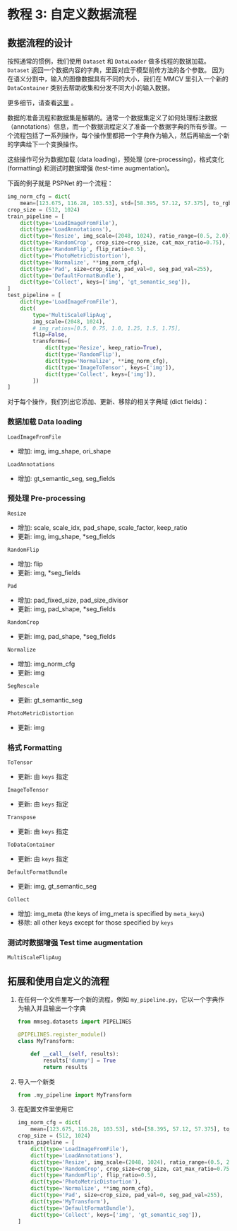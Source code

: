 # 教程 3: 自定义数据流程

## 数据流程的设计

按照通常的惯例，我们使用 `Dataset` 和 `DataLoader` 做多线程的数据加载。`Dataset` 返回一个数据内容的字典，里面对应于模型前传方法的各个参数。
因为在语义分割中，输入的图像数据具有不同的大小，我们在 MMCV 里引入一个新的 `DataContainer` 类别去帮助收集和分发不同大小的输入数据。

更多细节，请查看[这里](https://github.com/open-mmlab/mmcv/blob/master/mmcv/parallel/data_container.py) 。

数据的准备流程和数据集是解耦的。通常一个数据集定义了如何处理标注数据（annotations）信息，而一个数据流程定义了准备一个数据字典的所有步骤。一个流程包括了一系列操作，每个操作里都把一个字典作为输入，然后再输出一个新的字典给下一个变换操作。

这些操作可分为数据加载 (data loading)，预处理 (pre-processing)，格式变化 (formatting) 和测试时数据增强 (test-time augmentation)。

下面的例子就是 PSPNet 的一个流程：

```python
img_norm_cfg = dict(
    mean=[123.675, 116.28, 103.53], std=[58.395, 57.12, 57.375], to_rgb=True)
crop_size = (512, 1024)
train_pipeline = [
    dict(type='LoadImageFromFile'),
    dict(type='LoadAnnotations'),
    dict(type='Resize', img_scale=(2048, 1024), ratio_range=(0.5, 2.0)),
    dict(type='RandomCrop', crop_size=crop_size, cat_max_ratio=0.75),
    dict(type='RandomFlip', flip_ratio=0.5),
    dict(type='PhotoMetricDistortion'),
    dict(type='Normalize', **img_norm_cfg),
    dict(type='Pad', size=crop_size, pad_val=0, seg_pad_val=255),
    dict(type='DefaultFormatBundle'),
    dict(type='Collect', keys=['img', 'gt_semantic_seg']),
]
test_pipeline = [
    dict(type='LoadImageFromFile'),
    dict(
        type='MultiScaleFlipAug',
        img_scale=(2048, 1024),
        # img_ratios=[0.5, 0.75, 1.0, 1.25, 1.5, 1.75],
        flip=False,
        transforms=[
            dict(type='Resize', keep_ratio=True),
            dict(type='RandomFlip'),
            dict(type='Normalize', **img_norm_cfg),
            dict(type='ImageToTensor', keys=['img']),
            dict(type='Collect', keys=['img']),
        ])
]
```

对于每个操作，我们列出它添加、更新、移除的相关字典域 (dict fields)：

### 数据加载 Data loading

`LoadImageFromFile`

- 增加: img, img_shape, ori_shape

`LoadAnnotations`

- 增加: gt_semantic_seg, seg_fields

### 预处理 Pre-processing

`Resize`

- 增加: scale, scale_idx, pad_shape, scale_factor, keep_ratio
- 更新: img, img_shape, *seg_fields

`RandomFlip`

- 增加: flip
- 更新: img, *seg_fields

`Pad`

- 增加: pad_fixed_size, pad_size_divisor
- 更新: img, pad_shape, *seg_fields

`RandomCrop`

- 更新: img, pad_shape, *seg_fields

`Normalize`

- 增加: img_norm_cfg
- 更新: img

`SegRescale`

- 更新: gt_semantic_seg

`PhotoMetricDistortion`

- 更新: img

### 格式 Formatting

`ToTensor`

- 更新: 由 `keys` 指定

`ImageToTensor`

- 更新: 由 `keys` 指定

`Transpose`

- 更新: 由 `keys` 指定

`ToDataContainer`

- 更新: 由 `keys` 指定

`DefaultFormatBundle`

- 更新: img, gt_semantic_seg

`Collect`

- 增加: img_meta (the keys of img_meta is specified by `meta_keys`)
- 移除: all other keys except for those specified by `keys`

### 测试时数据增强 Test time augmentation

`MultiScaleFlipAug`

## 拓展和使用自定义的流程

1. 在任何一个文件里写一个新的流程，例如 `my_pipeline.py`，它以一个字典作为输入并且输出一个字典

    ```python
    from mmseg.datasets import PIPELINES

    @PIPELINES.register_module()
    class MyTransform:

        def __call__(self, results):
            results['dummy'] = True
            return results
    ```

2. 导入一个新类

    ```python
    from .my_pipeline import MyTransform
    ```

3. 在配置文件里使用它

    ```python
    img_norm_cfg = dict(
        mean=[123.675, 116.28, 103.53], std=[58.395, 57.12, 57.375], to_rgb=True)
    crop_size = (512, 1024)
    train_pipeline = [
        dict(type='LoadImageFromFile'),
        dict(type='LoadAnnotations'),
        dict(type='Resize', img_scale=(2048, 1024), ratio_range=(0.5, 2.0)),
        dict(type='RandomCrop', crop_size=crop_size, cat_max_ratio=0.75),
        dict(type='RandomFlip', flip_ratio=0.5),
        dict(type='PhotoMetricDistortion'),
        dict(type='Normalize', **img_norm_cfg),
        dict(type='Pad', size=crop_size, pad_val=0, seg_pad_val=255),
        dict(type='MyTransform'),
        dict(type='DefaultFormatBundle'),
        dict(type='Collect', keys=['img', 'gt_semantic_seg']),
    ]
    ```
